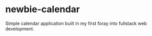 # newbie-calendar
Simple calendar application built in my first foray into fullstack web development.

